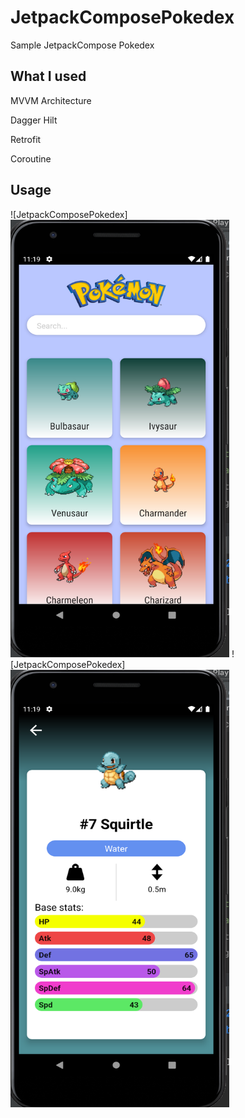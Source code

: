 # JetpackComposePokedex

Sample JetpackCompose Pokedex

## What I used
MVVM Architecture

Dagger Hilt

Retrofit

Coroutine

## Usage

![JetpackComposePokedex]<img src="https://github.com/ZeynelErdiKarabulut/JetpackComposePokedex/blob/master/screenshot/1.png" width="350" height="700">
![JetpackComposePokedex]<img src="https://github.com/ZeynelErdiKarabulut/JetpackComposePokedex/blob/master/screenshot/2.png" width="350" height="700">


